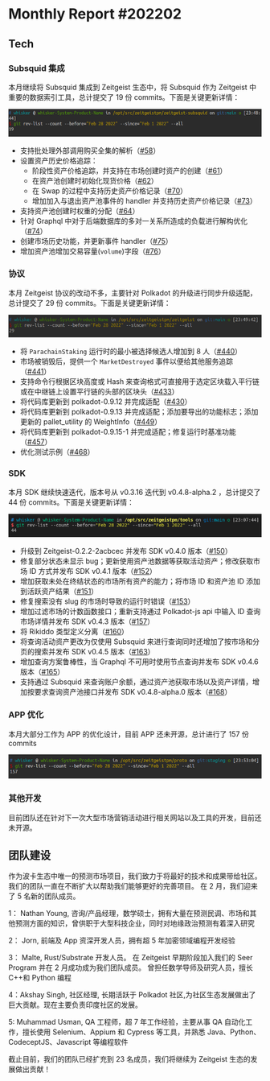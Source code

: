 # Monthly Report #202202

## Tech

### Subsquid 集成

本月继续将 Subsquid 集成到 Zeitgeist 生态中，将 Subsquid 作为 Zeitgeist 中重要的数据索引工具，总计提交了 19 份 commits。下面是关键更新详情：

![](../img/image-20220306234904840.png)

- 支持批处理外部调用购买全集的解析（[#58](https://github.com/zeitgeistpm/zeitgeist-subsquid/commit/6ad6cf11b5eba6b6c5348830173a8c1834715cfb?diff=split)）
- 设置资产历史价格追踪：
  - 阶段性资产价格追踪，并支持在市场创建时资产的创建（[#61](https://github.com/zeitgeistpm/zeitgeist-subsquid/commit/b6cd929e49b6e9e6f1f32b9174f023cfe9398e01)）
  - 在资产池创建时初始化现货价格（[#62](https://github.com/zeitgeistpm/zeitgeist-subsquid/commit/4687ce1aa8a3f113c5572994d909ca16e22eebc9)）
  - 在 Swap 的过程中支持历史资产价格记录（[#70](https://github.com/zeitgeistpm/zeitgeist-subsquid/commit/ea40d14936e6ba1ef79623cd1a0505d3a60fdb68)）
  - 增加加入与退出资产池事件的 handler 并支持历史资产价格记录（[#73](https://github.com/zeitgeistpm/zeitgeist-subsquid/commit/6c7acc17394523819d8d6655eee36badffc18ed4)）
- 支持资产池创建时权重的分配（[#64](https://github.com/zeitgeistpm/zeitgeist-subsquid/commit/0bd6cc557ef597ebb95d15c0997e349b3934d390)）
- 针对 Graphql 中对于后端数据库的多对一关系所造成的负载进行解构优化（[#74](https://github.com/zeitgeistpm/zeitgeist-subsquid/commit/d9de28acb82064ca906152eabd6c2e5df217720a)）
- 创建市场历史功能，并更新事件 handler（[#75](https://github.com/zeitgeistpm/zeitgeist-subsquid/commit/f4ce1a8ed98b97c527065f79325d490ebab252d8)）
- 增加资产池增加交易容量(`volume`)字段（[#76](https://github.com/zeitgeistpm/zeitgeist-subsquid/commit/3adc2bf12e7fdc8fe6eb777d5a74e395b7ef85e8)）

### 协议

本月 Zeitgeist 协议的改动不多，主要针对 Polkadot 的升级进行同步升级适配，总计提交了 29 份 commits。下面是关键更新详情：

![](../img/image-20220306234958774.png)

- 将 `ParachainStaking` 运行时的最小被选择候选人增加到 8 人（[#440](https://github.com/zeitgeistpm/zeitgeist/commit/6024c1c5937503fa98d2b0bb3e2994819e9acdc4)）
- 市场被销毁后，提供一个 `MarketDestroyed` 事件以便给其他服务追踪（[#441](https://github.com/zeitgeistpm/zeitgeist/commit/5f0b7f5023a7603896309b3f33b185ca5862d688)）
- 支持命令行根据区块高度或 Hash 来查询格式可直接用于选定区块载入平行链或在中继链上设置平行链的头部的区块头（[#433](https://github.com/zeitgeistpm/zeitgeist/commit/31e519187e0aad2f2c1c4afabaa4dc7c792844a8)）
- 将代码库更新到 polkadot-0.9.12 并完成适配（[#430](https://github.com/zeitgeistpm/zeitgeist/commit/589f23f0c13bc94c2a3dc744d08d05996ff5310d)）
- 将代码库更新到 polkadot-0.9.13 并完成适配；添加要导出的功能标志；添加更新的 pallet_utility 的 WeightInfo（[#449](https://github.com/zeitgeistpm/zeitgeist/commit/1a57c861ed17af6eaabe881e90324934a2a1458b)）
- 将代码库更新到 polkadot-0.9.15-1 并完成适配；修复运行时基准功能（[#457](https://github.com/zeitgeistpm/zeitgeist/commit/dc5cc9fd6db29d484221da2efa0599888227f525)）
- 优化测试示例（[#468](https://github.com/zeitgeistpm/zeitgeist/commit/314b8579d9187d70b746b5ca148b0c509b1ea61d)）

### SDK

本月 SDK 继续快速迭代，版本号从 v0.3.16 迭代到 v0.4.8-alpha.2 ，总计提交了 44 份 commits。下面是关键更新详情：

![](../img/image-20220306230840829.png)

- 升级到 Zeitgeist-0.2.2-2acbcec 并发布 SDK v0.4.0 版本（[#150](https://github.com/zeitgeistpm/tools/commit/93629aa7e5e2b1f1aaa8412c2ceba1dfa16e6242)）
- 修复部分状态未显示 bug；更新使用资产池数据等获取活动资产；修改获取市场 ID 方式并发布 SDK v0.4.1 版本（[#152](https://github.com/zeitgeistpm/tools/commit/e8daa01bfce61572013313ca3277a6f4f7b690ed)）
- 增加获取未处在终结状态的市场所有资产的能力；将市场 ID 和资产池 ID 添加到活跃资产结果（[#151](https://github.com/zeitgeistpm/tools/commit/39bf83cb5ee208aab1095fd905bbf9d60b0bc4df)）
- 修复搜索没有 slug 的市场时导致的运行时错误（[#153](https://github.com/zeitgeistpm/tools/commit/06d92ad4457ab593bd677dafb7f0c111a3946fd9)）
- 增加过滤市场的计数函数接口；重新支持通过 Polkadot-js api 中输入 ID 查询市场详情并发布 SDK v0.4.3 版本（[#157](https://github.com/zeitgeistpm/tools/commit/6b5fdeeb8a0b93dfac3690ebf41989f5ee1a485c)）
- 将 Rikiddo 类型定义分离（[#160](https://github.com/zeitgeistpm/tools/commit/157ec00bc354a95fb42e415702cb030a320ba0dc)）
- 将查询活动资产更改为仅使用 Subsquid 来进行查询同时还增加了按市场和分页的搜索并发布 SDK v0.4.5 版本（[#163](https://github.com/zeitgeistpm/tools/commit/38625422787d8cf39545423b61fef28a9782c8f4)）
- 增加查询方案鲁棒性，当 Graphql 不可用时使用节点查询并发布 SDK v0.4.6 版本（[#165](https://github.com/zeitgeistpm/tools/commit/21f389ded54e0b5bddd051382cdd40b9017da400)）
- 支持通过 Subsquid 来查询账户余额，通过资产池获取市场以及资产详情，增加按要求查询资产池接口并发布 SDK v0.4.8-alpha.0 版本（[#168](https://github.com/zeitgeistpm/tools/commit/2017b7160edc69a91aee7fa4cfd69a72d37c62a0)）

### APP 优化

本月大部分工作为 APP 的优化设计，目前 APP 还未开源，总计进行了 157 份 commits

![](../img/image-20220306235450433.png)

### 其他开发

目前团队还在针对下一次大型市场营销活动进行相关网站以及工具的开发，目前还未开源。

## 团队建设

作为波卡生态中唯一的预测市场项目，我们致力于将最好的技术和成果带给社区。我们的团队一直在不断扩大以帮助我们能够更好的完善项目。 在 2 月，我们迎来了 5 名新的团队成员。

1： Nathan Young, 咨询/产品经理，数学硕士，拥有大量在预测民调、市场和其他预测方面的知识，曾供职于大型科技企业，同时对地缘政治预测有着深入研究

2： Jorn, 前端及 App 资深开发人员，拥有超 5 年加密领域编程开发经验

3： Malte, Rust/Substrate 开发人员。 在 Zeitgeist 早期阶段加入我们的 Seer Program 并在 2 月成功成为我们团队成员。 曾担任数学导师及研究人员，擅长 C++和 Python 编程

4：Akshay Singh, 社区经理, 长期活跃于 Polkadot 社区,为社区生态发展做出了巨大贡献。现在主要负责印度社区的发展。

5: Muhammad Usman, QA 工程师，超 7 年工作经验，主要从事 QA 自动化工作，擅长使用 Selenium、Appium 和 Cypress 等工具，并熟悉 Java、Python、CodeceptJS、Javascript 等编程软件

截止目前，我们的团队已经扩充到 23 名成员，我们将继续为 Zeitgeist 生态的发展做出贡献！
